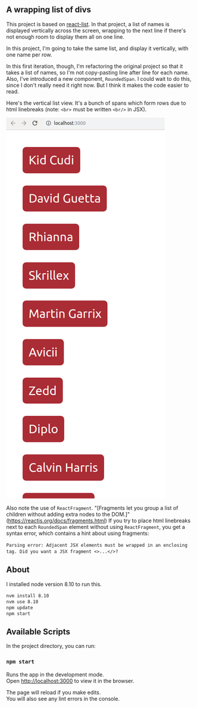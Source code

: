 ## A wrapping list of divs

This project is based on [react-list](https://github.com/mdoery/react-list). In that project, a list of names is displayed vertically across the screen, wrapping to the next line if there's not enough room to display them all on one line.

In this project, I'm going to take the same list, and display it vertically, with one name per row.

In this first iteration, though, I'm refactoring the original project so that it takes a list of names, so I'm not copy-pasting line after line for each name. Also, I've introduced a new component, ``RoundedSpan``. I could wait to do this, since I don't really need it right now. But I think it makes the code easier to read.

Here's the vertical list view. It's a bunch of spans which form rows due to html linebreaks (note: ``<br>`` must be written ``<br/>`` in JSX).

![view of spans list](https://github.com/mdoery/react-list-vertical/blob/master/react-list-vertical-example.png "View of spans list")

Also note the use of ``ReactFragment``. "[Fragments let you group a list of children without adding extra nodes to the DOM.]"(https://reactjs.org/docs/fragments.html) If you try to place html linebreaks next to each ``RoundedSpan`` element without using ``ReactFragment``, you get a syntax error, which contains a hint about using fragments:

``
Parsing error: Adjacent JSX elements must be wrapped in an enclosing tag. Did you want a JSX fragment <>...</>?
``

## About

I installed node version 8.10 to run this.

```
nvm install 8.10
nvm use 8.10
npm update
npm start
```

## Available Scripts

In the project directory, you can run:

### `npm start`

Runs the app in the development mode.<br>
Open [http://localhost:3000](http://localhost:3000) to view it in the browser.

The page will reload if you make edits.<br>
You will also see any lint errors in the console.

